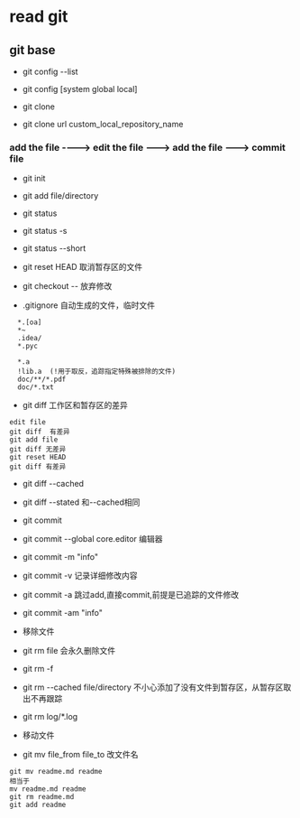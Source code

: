 # read git  

## git base  
* git config --list  
* git config [system global local]  

* git clone  
* git clone url custom_local_repository_name  

### add the file ----> edit the file ---> add the file ---> commit file  
* git init  
* git add file/directory  
* git status  
* git status -s  
* git status --short

* git reset HEAD <file>  取消暂存区的文件  
* git checkout --<file>  放弃修改  
* .gitignore  自动生成的文件，临时文件  
```  
  *.[oa]  
  *~  
  .idea/  
  *.pyc  
  
  *.a  
  !lib.a  (!用于取反，追踪指定特殊被排除的文件)  
  doc/**/*.pdf  
  doc/*.txt  
```  

* git diff  工作区和暂存区的差异  
```  
edit file  
git diff  有差异  
git add file  
git diff 无差异  
git reset HEAD 
git diff 有差异  
```

* git diff --cached  
* git diff --stated  和--cached相同  

* git commit  
* git commit --global core.editor 编辑器  
* git commit -m "info"  
* git commit -v 记录详细修改内容  
* git commit -a 跳过add,直接commit,前提是已追踪的文件修改  
* git commit -am "info"  

* 移除文件  
* git rm file 会永久删除文件  
* git rm -f  
* git rm --cached file/directory 不小心添加了没有文件到暂存区，从暂存区取出不再跟踪  
* git rm log/\*.log  

* 移动文件  
* git mv file_from file_to  改文件名  
```  
git mv readme.md readme  
相当于 
mv readme.md readme    
git rm readme.md  
git add readme
```

























